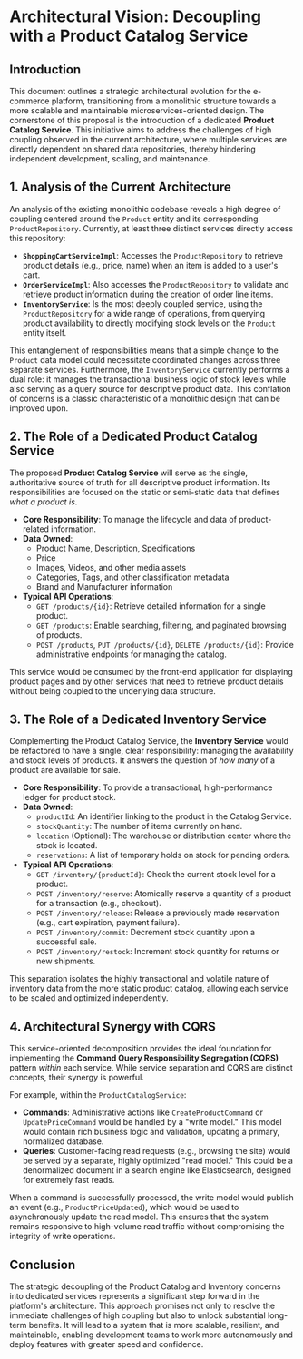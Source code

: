 # Architectural Vision: Decoupling with a Product Catalog Service

## Introduction

This document outlines a strategic architectural evolution for the e-commerce platform, transitioning from a monolithic structure towards a more scalable and maintainable microservices-oriented design. The cornerstone of this proposal is the introduction of a dedicated **Product Catalog Service**. This initiative aims to address the challenges of high coupling observed in the current architecture, where multiple services are directly dependent on shared data repositories, thereby hindering independent development, scaling, and maintenance.

## 1. Analysis of the Current Architecture

An analysis of the existing monolithic codebase reveals a high degree of coupling centered around the `Product` entity and its corresponding `ProductRepository`. Currently, at least three distinct services directly access this repository:

*   **`ShoppingCartServiceImpl`**: Accesses the `ProductRepository` to retrieve product details (e.g., price, name) when an item is added to a user's cart.
*   **`OrderServiceImpl`**: Also accesses the `ProductRepository` to validate and retrieve product information during the creation of order line items.
*   **`InventoryService`**: Is the most deeply coupled service, using the `ProductRepository` for a wide range of operations, from querying product availability to directly modifying stock levels on the `Product` entity itself.

This entanglement of responsibilities means that a simple change to the `Product` data model could necessitate coordinated changes across three separate services. Furthermore, the `InventoryService` currently performs a dual role: it manages the transactional business logic of stock levels while also serving as a query source for descriptive product data. This conflation of concerns is a classic characteristic of a monolithic design that can be improved upon.

## 2. The Role of a Dedicated Product Catalog Service

The proposed **Product Catalog Service** will serve as the single, authoritative source of truth for all descriptive product information. Its responsibilities are focused on the static or semi-static data that defines *what a product is*.

*   **Core Responsibility**: To manage the lifecycle and data of product-related information.
*   **Data Owned**:
    *   Product Name, Description, Specifications
    *   Price
    *   Images, Videos, and other media assets
    *   Categories, Tags, and other classification metadata
    *   Brand and Manufacturer information
*   **Typical API Operations**:
    *   `GET /products/{id}`: Retrieve detailed information for a single product.
    *   `GET /products`: Enable searching, filtering, and paginated browsing of products.
    *   `POST /products`, `PUT /products/{id}`, `DELETE /products/{id}`: Provide administrative endpoints for managing the catalog.

This service would be consumed by the front-end application for displaying product pages and by other services that need to retrieve product details without being coupled to the underlying data structure.

## 3. The Role of a Dedicated Inventory Service

Complementing the Product Catalog Service, the **Inventory Service** would be refactored to have a single, clear responsibility: managing the availability and stock levels of products. It answers the question of *how many* of a product are available for sale.

*   **Core Responsibility**: To provide a transactional, high-performance ledger for product stock.
*   **Data Owned**:
    *   `productId`: An identifier linking to the product in the Catalog Service.
    *   `stockQuantity`: The number of items currently on hand.
    *   `location` (Optional): The warehouse or distribution center where the stock is located.
    *   `reservations`: A list of temporary holds on stock for pending orders.
*   **Typical API Operations**:
    *   `GET /inventory/{productId}`: Check the current stock level for a product.
    *   `POST /inventory/reserve`: Atomically reserve a quantity of a product for a transaction (e.g., checkout).
    *   `POST /inventory/release`: Release a previously made reservation (e.g., cart expiration, payment failure).
    *   `POST /inventory/commit`: Decrement stock quantity upon a successful sale.
    *   `POST /inventory/restock`: Increment stock quantity for returns or new shipments.

This separation isolates the highly transactional and volatile nature of inventory data from the more static product catalog, allowing each service to be scaled and optimized independently.

## 4. Architectural Synergy with CQRS

This service-oriented decomposition provides the ideal foundation for implementing the **Command Query Responsibility Segregation (CQRS)** pattern *within* each service. While service separation and CQRS are distinct concepts, their synergy is powerful.

For example, within the `ProductCatalogService`:
*   **Commands**: Administrative actions like `CreateProductCommand` or `UpdatePriceCommand` would be handled by a "write model." This model would contain rich business logic and validation, updating a primary, normalized database.
*   **Queries**: Customer-facing read requests (e.g., browsing the site) would be served by a separate, highly optimized "read model." This could be a denormalized document in a search engine like Elasticsearch, designed for extremely fast reads.

When a command is successfully processed, the write model would publish an event (e.g., `ProductPriceUpdated`), which would be used to asynchronously update the read model. This ensures that the system remains responsive to high-volume read traffic without compromising the integrity of write operations.

## Conclusion

The strategic decoupling of the Product Catalog and Inventory concerns into dedicated services represents a significant step forward in the platform's architecture. This approach promises not only to resolve the immediate challenges of high coupling but also to unlock substantial long-term benefits. It will lead to a system that is more scalable, resilient, and maintainable, enabling development teams to work more autonomously and deploy features with greater speed and confidence.
